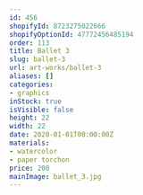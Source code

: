 ```yaml
---
id: 456
shopifyId: 8723275022666
shopifyOptionId: 47772456485194
order: 113
title: Ballet 3
slug: ballet-3
url: art-works/ballet-3
aliases: []
categories:
- graphics
inStock: true
isVisible: false
height: 22
width: 22
date: 2020-01-01T00:00:00Z
materials:
- watercolor
- paper torchon
price: 200
mainImage: ballet_3.jpg
---
```


